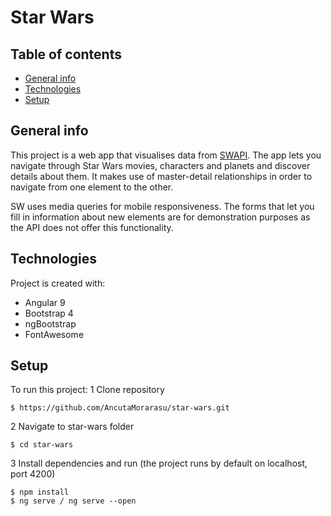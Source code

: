 # Star Wars

## Table of contents
* [General info](#general-info)
* [Technologies](#technologies)
* [Setup](#setup)

## General info
This project is a web app that visualises data from [SWAPI](https://swapi.dev/). 
The app lets you navigate through Star Wars movies, characters and planets and discover details about them. It makes use of master-detail relationships in order to navigate from one element to the other.

SW uses media queries for mobile responsiveness.
The forms that let you fill in information about new elements are for demonstration purposes as the API does not offer this functionality.


## Technologies
Project is created with:
* Angular 9
* Bootstrap 4
* ngBootstrap
* FontAwesome
	
## Setup
To run this project:
1 Clone repository
```
$ https://github.com/AncutaMorarasu/star-wars.git
```
2 Navigate to star-wars folder
```
$ cd star-wars
```
3 Install dependencies and run (the project runs by default on localhost, port 4200)
```
$ npm install
$ ng serve / ng serve --open
```
